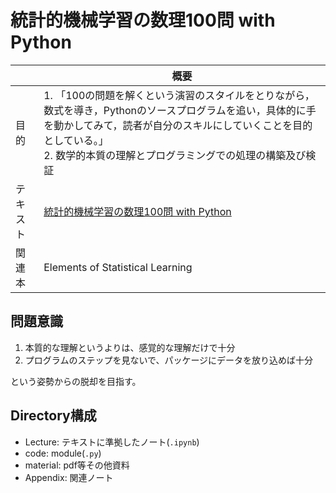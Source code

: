 # 統計的機械学習の数理100問 with Python

||概要|
|---|---|
|目的|1. 「100の問題を解くという演習のスタイルをとりながら，数式を導き，Pythonのソースプログラムを追い，具体的に手を動かしてみて，読者が自分のスキルにしていくことを目的としている。」<br> 2. 数学的本質の理解とプログラミングでの処理の構築及び検証|
|テキスト|[統計的機械学習の数理100問 with Python](https://www.kyoritsu-pub.co.jp/bookdetail/9784320125070)|
|関連本|Elements of Statistical Learning|

## 問題意識

1. 本質的な理解というよりは、感覚的な理解だけで十分
2. プログラムのステップを見ないで、パッケージにデータを放り込めば十分

という姿勢からの脱却を目指す。

## Directory構成

- Lecture: テキストに準拠したノート(`.ipynb`)
- code: module(`.py`)
- material: pdf等その他資料
- Appendix: 関連ノート

